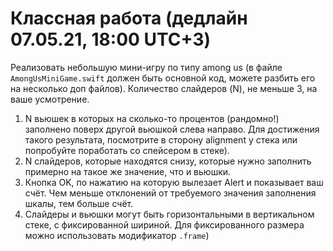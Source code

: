 # Классная работа (дедлайн 07.05.21, 18:00 UTC+3)
 
Реализовать небольшую мини-игру по типу among us (в файле `AmongUsMiniGame.swift` должен быть основной код, можете разбить его на несколько доп файлов). Количество слайдеров (N), не меньше 3, на ваше усмотрение. 
1. N вьюшек в которых на сколько-то процентов (рандомно!) заполнено поверх другой вьюшкой слева направо. Для достижения такого результата, посмотрите в сторону alignment у стека или попробуйте поработать со спейсером в стеке).
2. N слайдеров, которые находятся снизу, которые нужно заполнить примерно на такое же значение, что и вьюшки.
3. Кнопка OK, по нажатию на которую вылезает Alert и показывает ваш счёт. Чем меньше отклонений от требуемого значения заполнения шкалы, тем больше счёт. 
4. Слайдеры и вьюшки могут быть горизонтальными в вертикальном стеке, с фиксированной шириной. Для фиксированного размера можно использовать модификатор `.frame`)
